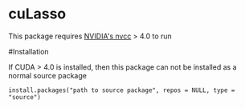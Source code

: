 cuLasso
=======

This package requires [NVIDIA's nvcc](https://developer.nvidia.com/cuda-downloads) > 4.0 to run

#Installation

If CUDA > 4.0 is installed, then this package can not be installed as a normal source package

```
install.packages("path to source package", repos = NULL, type = "source")
```
